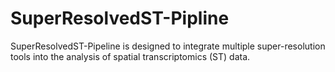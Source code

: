 # SuperResolvedST-Pipline
SuperResolvedST-Pipeline is designed to integrate multiple super-resolution tools into the analysis of spatial transcriptomics (ST) data.
